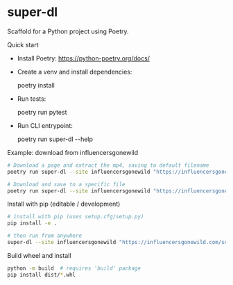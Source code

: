 # super-dl

Scaffold for a Python project using Poetry.

Quick start

- Install Poetry: https://python-poetry.org/docs/
- Create a venv and install dependencies:

  poetry install

- Run tests:

  poetry run pytest

- Run CLI entrypoint:

  poetry run super-dl --help

Example: download from influencersgonewild

```bash
# Download a page and extract the mp4, saving to default filename
poetry run super-dl --site influencersgonewild "https://influencersgonewild.com/some-post"

# Download and save to a specific file
poetry run super-dl --site influencersgonewild "https://influencersgonewild.com/some-post" -o output.mp4
```

Install with pip (editable / development)

```bash
# install with pip (uses setup.cfg/setup.py)
pip install -e .

# then run from anywhere
super-dl --site influencersgonewild "https://influencersgonewild.com/some-post" -o output.mp4
```

Build wheel and install

```bash
python -m build  # requires 'build' package
pip install dist/*.whl
```
